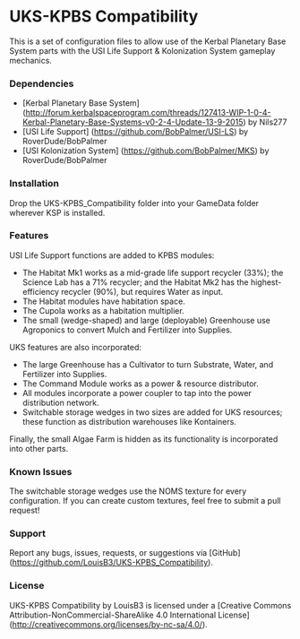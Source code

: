 UKS-KPBS Compatibility
===

This is a set of configuration files to allow use of the Kerbal Planetary Base System parts with the USI Life Support & Kolonization System gameplay mechanics.

### Dependencies

- [Kerbal Planetary Base System] (http://forum.kerbalspaceprogram.com/threads/127413-WIP-1-0-4-Kerbal-Planetary-Base-Systems-v0-2-4-Update-13-9-2015) by Nils277
- [USI Life Support] (https://github.com/BobPalmer/USI-LS) by RoverDude/BobPalmer
- [USI Kolonization System] (https://github.com/BobPalmer/MKS) by RoverDude/BobPalmer

### Installation

Drop the UKS-KPBS_Compatibility folder into your GameData folder wherever KSP is installed.

### Features

USI Life Support functions are added to KPBS modules:

- The Habitat Mk1 works as a mid-grade life support recycler (33%); the Science Lab has a 71% recycler; and the Habitat Mk2 has the highest-efficiency recycler (90%), but requires Water as input.
- The Habitat modules have habitation space.
- The Cupola works as a habitation multiplier.
- The small (wedge-shaped) and large (deployable) Greenhouse use Agroponics to convert Mulch and Fertilizer into Supplies.

UKS features are also incorporated:

- The large Greenhouse has a Cultivator to turn Substrate, Water, and Fertilizer into Supplies.
- The Command Module works as a power & resource distributor.
- All modules incorporate a power coupler to tap into the power distribution network.
- Switchable storage wedges in two sizes are added for UKS resources; these function as distribution warehouses like Kontainers.

Finally, the small Algae Farm is hidden as its functionality is incorporated into other parts.

### Known Issues

The switchable storage wedges use the NOMS texture for every configuration. If you can create custom textures, feel free to submit a pull request!

### Support

Report any bugs, issues, requests, or suggestions via [GitHub] (https://github.com/LouisB3/UKS-KPBS_Compatibility).

### License
UKS-KPBS Compatibility by LouisB3 is licensed under a [Creative Commons Attribution-NonCommercial-ShareAlike 4.0 International License] (http://creativecommons.org/licenses/by-nc-sa/4.0/).